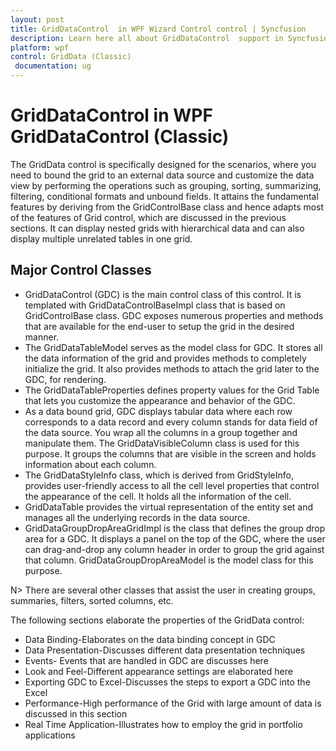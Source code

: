 ```yaml
---
layout: post
title: GridDataControl  in WPF Wizard Control control | Syncfusion
description: Learn here all about GridDataControl  support in Syncfusion WPF GridDataControl (Classic) control and more.
platform: wpf
control: GridData (Classic)
 documentation: ug
---
```

# GridDataControl  in WPF GridDataControl (Classic)


The GridData control is specifically designed for the scenarios, where you need to bound the grid to an external data source and customize the data view by performing the operations such as grouping, sorting, summarizing, filtering, conditional formats and unbound fields. It attains the fundamental features by deriving from the GridControlBase class and hence adapts most of the features of Grid control, which are discussed in the previous sections. It can display nested grids with hierarchical data and can also display multiple unrelated tables in one grid.

## Major Control Classes

* GridDataControl (GDC) is the main control class of this control. It is templated with GridDataControlBaseImpl class that is based on GridControlBase class. GDC exposes numerous properties and methods that are available for the end-user to setup the grid in the desired manner.
* The GridDataTableModel serves as the model class for GDC. It stores all the data information of the grid and provides methods to completely initialize the grid.  It also provides methods to attach the grid later to the GDC, for rendering.
* The GridDataTableProperties defines property values for the Grid Table that lets you customize the appearance and behavior of the GDC.
* As a data bound grid, GDC displays tabular data where each row corresponds to a data record and every column stands for data field of the data source. You wrap all the columns in a group together and manipulate them. The GridDataVisibleColumn class is used for this purpose. It groups the columns that are visible in the screen and holds information about each column.
* The GridDataStyleInfo class, which is derived from GridStyleInfo, provides user-friendly access to all the cell level properties that control the appearance of the cell. It holds all the information  of the cell.
* GridDataTable provides the virtual representation of the entity set and manages all the underlying records in the data source.
* GridDataGroupDropAreaGridImpl is the class that defines the group drop area for a GDC. It displays a panel on the top of the GDC, where the user can drag-and-drop any column header in order to group the grid against that column. GridDataGroupDropAreaModel is the model class for this purpose.



N> There are several other classes that assist the user in creating groups, summaries, filters, sorted columns, etc.

The following sections elaborate the properties of the GridData control:

* Data Binding-Elaborates on the data binding concept in GDC
* Data Presentation-Discusses different data presentation techniques
* Events- Events that are handled in GDC are discusses here
* Look and Feel-Different appearance settings are elaborated here
* Exporting GDC to Excel-Discusses the steps to export a GDC into the Excel
* Performance-High performance of the Grid with large amount of data is discussed in this section
* Real Time Application-Illustrates how to employ the grid in portfolio applications

